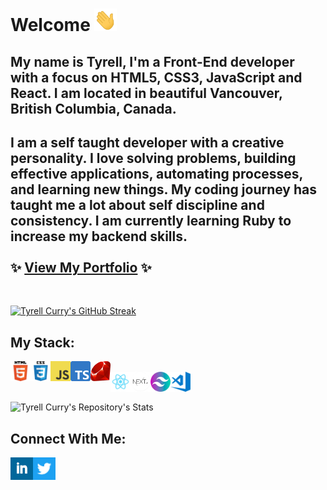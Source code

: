 # Welcome <img alt="Blue blob jumping" src='images\wave.gif' width="36" height="36">

## My name is Tyrell, I'm a Front-End developer with a focus on HTML5, CSS3, JavaScript and React. I am located in beautiful Vancouver, British Columbia, Canada.

## I am a self taught developer with a creative personality. I love solving problems, building effective applications, automating processes, and learning new things. My coding journey has taught me a lot about self discipline and consistency. I am currently learning Ruby to increase my backend skills. <br><br>✨ [View My Portfolio](https://tyrellcurry.io) ✨
<br>


[![Tyrell Curry's GitHub Streak](https://streak-stats.demolab.com?user=tyrellcurry&theme=github-dark-blue)](https://git.io/streak-stats)


## My Stack:

<img align="left" alt="HTML" width="32px" src=".\images\html.png" />
<img align="left" alt="CSS" width="32px" src=".\images\css.png" />
<img align="left" alt="JavaScript" width="32px" src=".\images\javascript.png" />
<img align="left" alt="TypeScript" width="32px" src=".\images\ts.png" />
<img align="left" alt="Ruby" width="32px" src=".\images\ruby.png" />
<br>
<img align="left" alt="React" width="32px" src=".\images\react.png" />
<img align="left" alt="NextJS" width="32px" src=".\images\next.png" />
<img align="left" alt="Tailwind" width="32px" src=".\images\tailwind.png" />
<img align="left" alt="VS Code" width="32px" src=".\images\visual-studio-code.png" />
<br>
<br>

![Tyrell Curry's Repository's Stats](https://github-readme-stats-git-masterrstaa-rickstaa.vercel.app/api/top-langs/?username=tyrellcurry&theme=github_dark)


## Connect With Me:

[<img align="left" alt="LinkedIn" src='.\images\linkedin-sq.png' width="36" height="36">](https://www.linkedin.com/in/tyrellcurry/)
[<img align="left" alt="Twitter" src='.\images\twitter-icon.png' width="36" height="36">](https://twitter.com/Tyrell_io)
